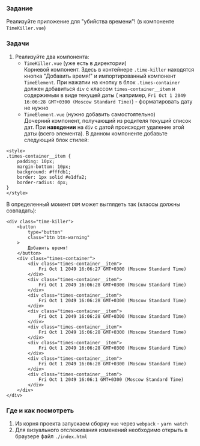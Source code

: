 ### Задание

Реализуйте приложение для "убийства времени"! (в компоненте `TimeKiller.vue`)

### Задачи

1. Реализуйте два компонента:
    * `TimeKiller.vue` (уже есть в директории) <br>
      Корневой компонент. Здесь в контейнере `.time-killer` находятся кнопка "Добавить
      время!" и импортированный компонент `TimeElement`. При нажатии на кнопку в
      блок `.times-container` должен добавиться `div` с классом `times-container__item` и
      содержимым в виде текущей даты (
      например, `Fri Oct 1 2049 16:06:28 GMT+0300 (Moscow Standard Time)`) - форматировать
      дату не нужно
    * `TimeElement.vue` (нужно добавить самостоятельно) <br>
      Дочерний компонент, получающий из родителя текущий список дат. При **наведении**
      на `div` с датой происходит удаление этой даты (всего элемента). В данном компоненте
      добавьте следующий блок стилей:

```
<style>
.times-container__item {
    padding: 10px;
    margin-bottom: 10px;
    background: #fffdb1;
    border: 1px solid #e1dfa2;
    border-radius: 4px;
}
</style>
```

В определенный момент `DOM` может выглядеть так (классы должны совпадать):

```
<div class="time-killer">
    <button
        type="button"
        class="btn btn-warning"
    >
        Добавить время!
    </button>
    <div class="times-container">
        <div class="times-container__item">
            Fri Oct 1 2049 16:06:27 GMT+0300 (Moscow Standard Time)
        </div>
        <div class="times-container__item">
            Fri Oct 1 2049 16:06:28 GMT+0300 (Moscow Standard Time)
        </div>
        <div class="times-container__item">
            Fri Oct 1 2049 16:06:28 GMT+0300 (Moscow Standard Time)
        </div>
        <div class="times-container__item">
            Fri Oct 1 2049 16:06:28 GMT+0300 (Moscow Standard Time)
        </div>
        <div class="times-container__item">
            Fri Oct 1 2049 16:06:28 GMT+0300 (Moscow Standard Time)
        </div>
        <div class="times-container__item">
            Fri Oct 1 2049 16:06:28 GMT+0300 (Moscow Standard Time)
        </div>
        <div class="times-container__item">
            Fri Oct 1 2049 16:06:28 GMT+0300 (Moscow Standard Time)
        </div>
        <div class="times-container__item">
            Fri Oct 1 2049 16:06:1 GMT+0300 (Moscow Standard Time)
        </div>
    </div>
</div>
```

### Где и как посмотреть

1. Из корня проекта запускаем сборку `vue` через `webpack` - `yarn watch`
2. Для визуального отслеживания изменений необходимо открыть в браузере
   файл `./index.html`